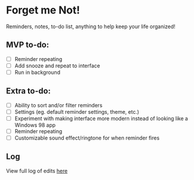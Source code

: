 # Forget me Not!
Reminders, notes, to-do list, anything to help keep your life organized!

## MVP to-do:
- [ ] Reminder repeating
- [ ] Add snooze and repeat to interface
- [ ] Run in background

## Extra to-do:
- [ ] Ability to sort and/or filter reminders
- [ ] Settings (eg. default reminder settings, theme, etc.)
- [ ] Experiment with making interface more modern instead of looking like a Windows 98 app
- [ ] Reminder repeating
- [ ] Customizable sound effect/ringtone for when reminder fires

## Log
View full log of edits [here](Log.md)